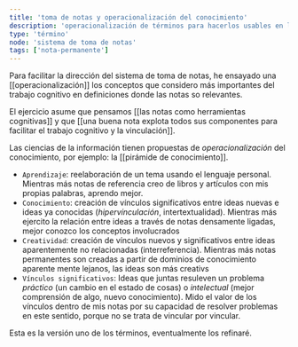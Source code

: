 ```yaml
---
title: 'toma de notas y operacionalización del conocimiento'
description: 'operacionalización de términos para hacerlos usables en la práctica de la toma de notas'
type: 'término'
node: 'sistema de toma de notas'
tags: ['nota-permanente']
---
```


Para facilitar la dirección del sistema de toma de notas, he ensayado una [[operacionalización]] los conceptos que considero más importantes del trabajo cognitivo en definiciones donde las notas so relevantes.

El ejercicio asume que pensamos [[las notas como herramientas cognitivas]] y que [[una buena nota explota todos sus componentes para facilitar el trabajo cognitivo y la vinculación]].

Las ciencias de la información tienen propuestas de *operacionalización* del conocimiento, por ejemplo: la [[pirámide de conocimiento]].

- `Aprendizaje`: reelaboración de un tema usando el lenguaje personal. Mientras más notas de referencia creo de libros y artículos con mis propias palabras, aprendo mejor.
- `Conocimiento`: creación de vínculos significativos entre ideas nuevas e ideas ya conocidas (*hipervínculación*, intertextualidad). Mientras más ejercito la relación entre ideas a través de notas densamente ligadas, mejor conozco los conceptos involucrados
- `Creatividad`: creación de vínculos nuevos y significativos entre ideas aparentemente no relacionadas (interreferencia). Mientras más notas permanentes son creadas a partir de dominios de conocimiento aparente mente lejanos, las ideas son más creativs
- `Vínculos significativos`: Ideas que juntas resuleven un problema *práctico* (un cambio en el estado de cosas) o *intelectual* (mejor comprensión de algo, nuevo conocimiento). Mido el valor de los vínculos dentro de mis notas por su capacidad de resolver problemas en este sentido, porque no se trata de vincular por vincular.

Esta es la versión uno de los términos, eventualmente los refinaré.